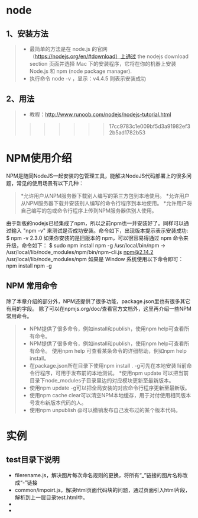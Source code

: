 

# node

## 1、安装方法
>* 最简单的方法是在 node.js 的官网（https://nodejs.org/en/#download）上通过 the nodejs download section 页面并选择 Mac 下的安装程序，它将在你的机器上安装 Node.js 和 npm (node package manager).
>* 执行命令 node -v ，显示：v4.4.5 则表示安装成功

## 2、用法
>* 教程：http://www.runoob.com/nodejs/nodejs-tutorial.html
>>>>>>> 17cc9783c1e009bf5d3a91982ef32b5ad1782b53


# NPM使用介绍

NPM是随同NodeJS一起安装的包管理工具，能解决NodeJS代码部署上的很多问题，常见的使用场景有以下几种：

>*允许用户从NPM服务器下载别人编写的第三方包到本地使用。
>*允许用户从NPM服务器下载并安装别人编写的命令行程序到本地使用。
>*允许用户将自己编写的包或命令行程序上传到NPM服务器供别人使用。

由于新版的nodejs已经集成了npm，所以之前npm也一并安装好了。同样可以通过输入 "npm -v" 来测试是否成功安装。命令如下，出现版本提示表示安装成功:
$ npm -v
2.3.0
如果你安装的是旧版本的 npm，可以很容易得通过 npm 命令来升级，命令如下：
$ sudo npm install npm -g
/usr/local/bin/npm -> /usr/local/lib/node_modules/npm/bin/npm-cli.js
npm@2.14.2 /usr/local/lib/node_modules/npm
如果是 Window 系统使用以下命令即可：
npm install npm -g


## NPM 常用命令
除了本章介绍的部分外，NPM还提供了很多功能，package.json里也有很多其它有用的字段。
除了可以在npmjs.org/doc/查看官方文档外，这里再介绍一些NPM常用命令。
>* NPM提供了很多命令，例如install和publish，使用npm help可查看所有命令。
>* NPM提供了很多命令，例如install和publish，使用npm help可查看所有命令。
使用npm help <command>可查看某条命令的详细帮助，例如npm help install。
>* 在package.json所在目录下使用npm install . -g可先在本地安装当前命令行程序，可用于发布前的本地测试。
 >*使用npm update <package>可以把当前目录下node_modules子目录里边的对应模块更新至最新版本。
>* 使用npm update <package> -g可以把全局安装的对应命令行程序更新至最新版。
>* 使用npm cache clear可以清空NPM本地缓存，用于对付使用相同版本号发布新版本代码的人。
>* 使用npm unpublish <package>@<version>可以撤销发布自己发布过的某个版本代码。

# 实例
## test目录下说明
- filerename.js，解决图片每次命名规则的更换，将所有“_”链接的图片名称改成“-”链接
- common/impoirt.js，解决html页面代码块的问题，通过页面引入html片段，解析到上一层目录test.html中。
- 
- 

